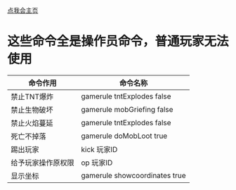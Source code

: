 [点我会主页](https://diamondda.github.io/eartholbe/)
# 这些命令全是操作员命令，普通玩家无法使用
| 命令作用| 命令名称 |
| ----- | ----------- |
| 禁止TNT爆炸 |      gamerule tntExplodes false       | 
| 禁止生物破坏 | gamerule mobGriefing false   |      
| 禁止火焰蔓延 | gamerule tntExplodes false   |         
| 死亡不掉落 | gamerule doMobLoot true   |         
| 踢出玩家 | kick 玩家ID |  
| 给予玩家操作原权限 | op 玩家ID   |         
| 显示坐标 | gamerule showcoordinates true  |         
